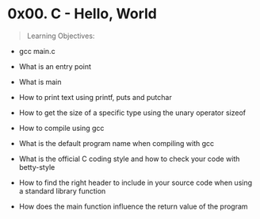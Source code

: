 0x00. C - Hello, World
======================

>Learning Objectives:

* gcc main.c

* What is an entry point

* What is main

* How to print text using printf, puts and putchar

* How to get the size of a specific type using the unary operator sizeof

* How to compile using gcc

* What is the default program name when compiling with gcc

* What is the official C coding style and how to check your code with betty-style

* How to find the right header to include in your source code when using a standard library function

* How does the main function influence the return value of the program
